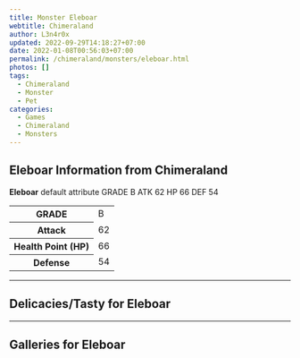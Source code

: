 ```yaml
---
title: Monster Eleboar
webtitle: Chimeraland
author: L3n4r0x
updated: 2022-09-29T14:18:27+07:00
date: 2022-01-08T00:56:03+07:00
permalink: /chimeraland/monsters/eleboar.html
photos: []
tags:
  - Chimeraland
  - Monster
  - Pet
categories:
  - Games
  - Chimeraland
  - Monsters
---
```


<section id="bootstrap-wrapper"><link rel="stylesheet" href="https://cdn.statically.io/gh/dimaslanjaka/Web-Manajemen/40ac3225/css/bootstrap-4.5-wrapper.css"/><h2>Eleboar Information from Chimeraland</h2><p><b>Eleboar</b> default attribute GRADE B ATK 62 HP 66 DEF 54<table><tr><th>GRADE</th><td>B</td></tr><tr><th>Attack</th><td>62</td></tr><tr><th>Health Point (HP)</th><td>66</td></tr><tr><th>Defense</th><td>54</td></tr></table></p><hr/><h2>Delicacies/Tasty for Eleboar</h2><hr/><div id="gallery"><h2>Galleries for Eleboar</h2><div class="row"></div></div></section>